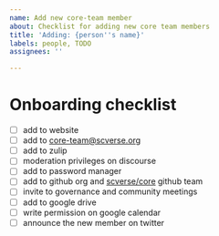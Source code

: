 ```yaml
---
name: Add new core-team member
about: Checklist for adding new core team members
title: 'Adding: {person''s name}'
labels: people, TODO
assignees: ''

---
```


# Onboarding checklist

- [ ] add to website
- [ ] add to core-team@scverse.org
- [ ] add to zulip
- [ ] moderation privileges on discourse
- [ ] add to password manager
- [ ] add to github org and [scverse/core](https://github.com/orgs/scverse/teams/core) github team
- [ ] invite to governance and community meetings
- [ ] add to google drive
- [ ] write permission on google calendar
- [ ] announce the new member on twitter
